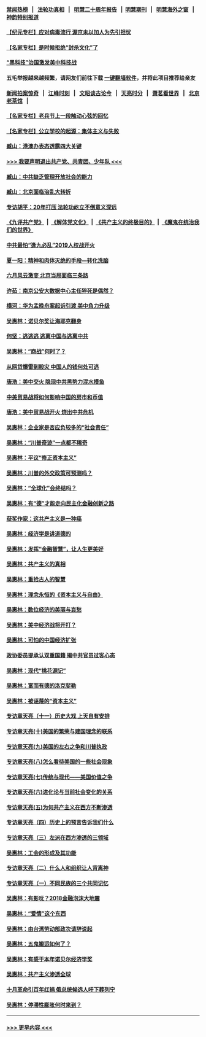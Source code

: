 #### [禁闻热榜](热点新闻.md?=0)  &nbsp;&nbsp;|&nbsp;&nbsp; [法轮功真相](https://github.com/gfw-breaker/truth/blob/master/README.md?=0) &nbsp;&nbsp;|&nbsp;&nbsp; [明慧二十周年报告](https://github.com/gfw-breaker/mh-reports/blob/master/README.md?=0) &nbsp;&nbsp;|&nbsp;&nbsp;[明慧期刊](https://github.com/gfw-breaker/mh-qikan) &nbsp;&nbsp;|&nbsp;&nbsp; [明慧海外之窗](https://github.com/gfw-breaker/mh-news/blob/master/README.md?=0) &nbsp;&nbsp;|&nbsp;&nbsp; [神韵特别报道](https://github.com/gfw-breaker/mh-news/blob/master/shenyun.md?=0)
#### [【纪元专栏】应对病毒流行 渥京未以加人为先引担忧](../pages/nsc423/n11875714.md?t=02291831) 
#### [【名家专栏】是时候拒绝“封杀文化”了](../pages/nsc423/n11814093.md?t=02291831) 
#### [“黑科技”治国激发美中科技战](../pages/nsc423/n11638056.md?t=02291831) 
#### 五毛举报越来越频繁，请网友们前往下载 [一键翻墙软件](https://github.com/gfw-breaker/ssr-accounts)，并将此项目推荐给亲友
#### [新闻拍案惊奇](https://github.com/gfw-breaker/banned-news/blob/master/pages/link4.md) &nbsp;&nbsp;|&nbsp;&nbsp; [江峰时刻](https://github.com/gfw-breaker/banned-news/blob/master/pages/link4.md) &nbsp;&nbsp;|&nbsp;&nbsp; [文昭谈古论今](https://github.com/gfw-breaker/banned-news/blob/master/pages/link4.md) &nbsp;&nbsp;|&nbsp;&nbsp; [天亮时分](https://github.com/gfw-breaker/banned-news/blob/master/pages/link4.md) &nbsp;&nbsp;|&nbsp;&nbsp; [萧茗看世界](https://github.com/gfw-breaker/banned-news/blob/master/pages/link4.md) &nbsp;&nbsp;|&nbsp;&nbsp; [北京老茶馆](https://github.com/gfw-breaker/banned-news/blob/master/pages/link4.md) &nbsp;&nbsp;|&nbsp;&nbsp; 
#### [【名家专栏】老兵节上一段触动心弦的回忆](../pages/nsc423/n11646016.md?t=02291831) 
#### [【名家专栏】公立学校的起源：集体主义与失败](../pages/nsc423/n11601833.md?t=02291831) 
#### [臧山：港澳办表态透露四大关键](../pages/nsc423/n11421628.md?t=02291831) 
#### [>>> 我要声明退出共产党、共青团、少年队 <<<](https://github.com/begood0513/goodnews/blob/master/quit/letter.md) 
#### [臧山：中共缺乏管理开放社会的能力](../pages/nsc423/n11407457.md?t=02291831) 
#### [臧山：北京面临治乱大转折](../pages/nsc423/n11406895.md?t=02291831) 
#### [专访胡平：20年打压 法轮功屹立不倒意义深远](../pages/nsc423/n11398800.md?t=02291831) 
#### [《九评共产党》](https://github.com/begood0513/9ping.md/blob/master/README.md) &nbsp;|&nbsp; [《解体党文化》](../../../../jtdwh.md/blob/master/README.md)  &nbsp;|&nbsp; [《共产主义的终极目的》](../../../../gczydzjmd.md/blob/master/README.md) &nbsp;|&nbsp; [《魔鬼在统治我们的世界》](../../../../mgztzwmdsj.md/blob/master/README.md) 
#### [中共最怕“逢九必乱”2019人权战开火](../pages/nsc423/n11385248.md?t=02291831) 
#### [夏一阳：精神和肉体灭绝的手段—转化洗脑](../pages/nsc423/n11368250.md?t=02291831) 
#### [六月风云激变 北京当局面临三条路](../pages/nsc423/n11313668.md?t=02291831) 
#### [许茹：南京公安大数据中心主任猝死是偶然？](../pages/nsc423/n11064744.md?t=02291831) 
#### [横河：华为孟晚舟案起诉引渡 美中角力升级](../pages/nsc423/n11027230.md?t=02291831) 
#### [吴惠林：诺贝尔奖让海耶克翻身](../pages/nsc423/n10890049.md?t=02291831) 
#### [何坚：逃逃逃 逃离中国与逃离中共](../pages/nsc423/n10592891.md?t=02291831) 
#### [吴惠林：“商战”何时了？](../pages/nsc423/n10573558.md?t=02291831) 
#### [从网贷爆雷到股灾 中国人的钱何处可逃](../pages/nsc423/n10572800.md?t=02291831) 
#### [唐浩：美中交火 隐现中共黑势力混水摸鱼](../pages/nsc423/n10544040.md?t=02291831) 
#### [中美贸易战将如何影响中国的房市和币值](../pages/nsc423/n10543697.md?t=02291831) 
#### [唐浩：美中贸易战开火 烧出中共危机](../pages/nsc423/n10540126.md?t=02291831) 
#### [吴惠林：企业家是否应负较多的“社会责任”](../pages/nsc423/n10535022.md?t=02291831) 
#### [吴惠林：“川普奇迹”一点都不稀奇](../pages/nsc423/n10512808.md?t=02291831) 
#### [吴惠林：平议“修正资本主义”](../pages/nsc423/n10495724.md?t=02291831) 
#### [吴惠林：川普的外交政策可预测吗？](../pages/nsc423/n10462387.md?t=02291831) 
#### [吴惠林：“全球化”会终结吗？](../pages/nsc423/n10452838.md?t=02291831) 
#### [吴惠林：有“德”才能走向民主化金融创新之路](../pages/nsc423/n10432292.md?t=02291831) 
#### [获奖作家：这共产主义是一种癌](../pages/nsc423/n10431541.md?t=02291831) 
#### [吴惠林：经济学是讲道德的](../pages/nsc423/n10398014.md?t=02291831) 
#### [吴惠林：发挥“金融智慧”，让人生更美好](../pages/nsc423/n10375019.md?t=02291831) 
#### [吴惠林：共产主义的真相](../pages/nsc423/n10351394.md?t=02291831) 
#### [吴惠林：重拾古人的智慧](../pages/nsc423/n10337691.md?t=02291831) 
#### [吴惠林：理念永恒的《资本主义与自由》](../pages/nsc423/n10316274.md?t=02291831) 
#### [吴惠林：数位经济的美丽与哀愁](../pages/nsc423/n10292946.md?t=02291831) 
#### [吴惠林：美中经济战将开打？](../pages/nsc423/n10258825.md?t=02291831) 
#### [吴惠林：可怕的中国经济扩张](../pages/nsc423/n10219147.md?t=02291831) 
#### [政协委员提承认双重国籍 揭中共官员过客心态](../pages/nsc423/n10208809.md?t=02291831) 
#### [吴惠林：现代“桃花源记”](../pages/nsc423/n10185234.md?t=02291831) 
#### [吴惠林：富而有德的洛克斐勒](../pages/nsc423/n10142264.md?t=02291831) 
#### [吴惠林：被诬蔑的“资本主义”](../pages/nsc423/n10124816.md?t=02291831) 
#### [专访章天亮（十一）历史大戏 上天自有安排](../pages/nsc423/n10094905.md?t=02291831) 
#### [专访章天亮(十)美国的繁荣与建国理念的联系](../pages/nsc423/n10094899.md?t=02291831) 
#### [专访章天亮(九)美国的左右之争和川普执政](../pages/nsc423/n10094889.md?t=02291831) 
#### [专访章天亮(八)怎么看待美国的一些社会现象](../pages/nsc423/n10094857.md?t=02291831) 
#### [专访章天亮(七)传统与现代——美国价值之争](../pages/nsc423/n10093140.md?t=02291831) 
#### [专访章天亮(六)进化论与当前社会变化的关系](../pages/nsc423/n10092036.md?t=02291831) 
#### [专访章天亮(五)为何共产主义在西方不断渗透](../pages/nsc423/n10083620.md?t=02291831) 
#### [专访章天亮（四）历史上的预言告诉我们什么](../pages/nsc423/n10083606.md?t=02291831) 
#### [专访章天亮（三）左派在西方渗透的三领域](../pages/nsc423/n10081115.md?t=02291831) 
#### [吴惠林：工会的形成及其功能](../pages/nsc423/n10080633.md?t=02291831) 
#### [专访章天亮（二）什么人和组织让人背离神](../pages/nsc423/n10076637.md?t=02291831) 
#### [专访章天亮（一）不同民族的三个共同记忆](../pages/nsc423/n10074188.md?t=02291831) 
#### [吴惠林：有影呒？2018金融泡沫大地震](../pages/nsc423/n10040534.md?t=02291831) 
#### [吴惠林：“爱情”这个东西](../pages/nsc423/n10019423.md?t=02291831) 
#### [吴惠林：由台湾劳动部政次请辞说起](../pages/nsc423/n9979679.md?t=02291831) 
#### [吴惠林：五鬼搬运如何了？](../pages/nsc423/n9925338.md?t=02291831) 
#### [吴惠林：有感于本年诺贝尔经济学奖](../pages/nsc423/n9871883.md?t=02291831) 
#### [吴惠林：共产主义渗透全球](../pages/nsc423/n9812748.md?t=02291831) 
#### [十月革命引百年红祸 俄总统候选人吁下葬列宁](../pages/nsc423/n9810182.md?t=02291831) 
#### [吴惠林：停滞性膨胀何时来到？](../pages/nsc423/n9764136.md?t=02291831) 

----
#### [ >>> 更早内容 <<< ](../indexes/nsc423-earlier.md)
